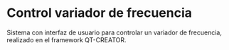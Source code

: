 # Control variador de frecuencia
Sistema con interfaz de usuario para controlar un variador de frecuencia, realizado en el framework QT-CREATOR.

